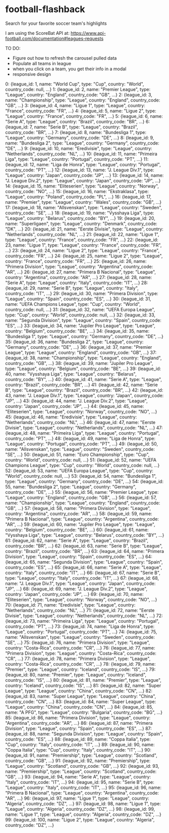# football-flashback

Search for your favorite soccer team's highlights

I am using the ScoreBat API at: https://www.api-football.com/documentation#leagues-requests

TO DO:

- Figure out how to refresh the carousel pulled data
- Populate all teams in league
- when you click on a team, you get their info in a modal
- responsive design






0: {league_id: 1, name: "World Cup", type: "Cup", country: "World", country_code: null, …}
1: {league_id: 2, name: "Premier League", type: "League", country: "England", country_code: "GB", …}
2: {league_id: 3, name: "Championship", type: "League", country: "England", country_code: "GB", …}
3: {league_id: 4, name: "Ligue 1", type: "League", country: "France", country_code: "FR", …}
4: {league_id: 5, name: "Ligue 2", type: "League", country: "France", country_code: "FR", …}
5: {league_id: 6, name: "Serie A", type: "League", country: "Brazil", country_code: "BR", …}
6: {league_id: 7, name: "Serie B", type: "League", country: "Brazil", country_code: "BR", …}
7: {league_id: 8, name: "Bundesliga 1", type: "League", country: "Germany", country_code: "DE", …}
8: {league_id: 9, name: "Bundesliga 2", type: "League", country: "Germany", country_code: "DE", …}
9: {league_id: 10, name: "Eredivisie", type: "League", country: "Netherlands", country_code: "NL", …}
10: {league_id: 11, name: "Primeira Liga", type: "League", country: "Portugal", country_code: "PT", …}
11: {league_id: 12, name: "Liga de Honra", type: "League", country: "Portugal", country_code: "PT", …}
12: {league_id: 13, name: "J. League Div.1", type: "League", country: "Japan", country_code: "JP", …}
13: {league_id: 14, name: "J. League Div.2", type: "League", country: "Japan", country_code: "JP", …}
14: {league_id: 15, name: "Eliteserien", type: "League", country: "Norway", country_code: "NO", …}
15: {league_id: 16, name: "Ekstraklasa", type: "League", country: "Poland", country_code: "PL", …}
16: {league_id: 17, name: "Premier", type: "League", country: "Wales", country_code: "GB", …}
17: {league_id: 18, name: "Allsvenskan", type: "League", country: "Sweden", country_code: "SE", …}
18: {league_id: 19, name: "Vysshaya Liga", type: "League", country: "Belarus", country_code: "BY", …}
19: {league_id: 20, name: "Superligaen", type: "League", country: "Denmark", country_code: "DK", …}
20: {league_id: 21, name: "Eerste Divisie", type: "League", country: "Netherlands", country_code: "NL", …}
21: {league_id: 22, name: "Ligue 1", type: "League", country: "France", country_code: "FR", …}
22: {league_id: 23, name: "Ligue 1", type: "League", country: "France", country_code: "FR", …}
23: {league_id: 24, name: "Ligue 2", type: "League", country: "France", country_code: "FR", …}
24: {league_id: 25, name: "Ligue 2", type: "League", country: "France", country_code: "FR", …}
25: {league_id: 26, name: "Primera Division", type: "League", country: "Argentina", country_code: "AR", …}
26: {league_id: 27, name: "Primera B Nacional", type: "League", country: "Argentina", country_code: "AR", …}
27: {league_id: 28, name: "Serie A", type: "League", country: "Italy", country_code: "IT", …}
28: {league_id: 29, name: "Serie B", type: "League", country: "Italy", country_code: "IT", …}
29: {league_id: 30, name: "Primera Division", type: "League", country: "Spain", country_code: "ES", …}
30: {league_id: 31, name: "UEFA Champions League", type: "Cup", country: "World", country_code: null, …}
31: {league_id: 32, name: "UEFA Europa League", type: "Cup", country: "World", country_code: null, …}
32: {league_id: 33, name: "Segunda Division", type: "League", country: "Spain", country_code: "ES", …}
33: {league_id: 34, name: "Jupiler Pro League", type: "League", country: "Belgium", country_code: "BE", …}
34: {league_id: 35, name: "Bundesliga 1", type: "League", country: "Germany", country_code: "DE", …}
35: {league_id: 36, name: "Bundesliga 2", type: "League", country: "Germany", country_code: "DE", …}
36: {league_id: 37, name: "Premier League", type: "League", country: "England", country_code: "GB", …}
37: {league_id: 38, name: "Championship", type: "League", country: "England", country_code: "GB", …}
38: {league_id: 39, name: "Jupiler Pro League", type: "League", country: "Belgium", country_code: "BE", …}
39: {league_id: 40, name: "Vysshaya Liga", type: "League", country: "Belarus", country_code: "BY", …}
40: {league_id: 41, name: "Serie A", type: "League", country: "Brazil", country_code: "BR", …}
41: {league_id: 42, name: "Serie B", type: "League", country: "Brazil", country_code: "BR", …}
42: {league_id: 43, name: "J. League Div.1", type: "League", country: "Japan", country_code: "JP", …}
43: {league_id: 44, name: "J. League Div.2", type: "League", country: "Japan", country_code: "JP", …}
44: {league_id: 45, name: "Eliteserien", type: "League", country: "Norway", country_code: "NO", …}
45: {league_id: 46, name: "Eredivisie", type: "League", country: "Netherlands", country_code: "NL", …}
46: {league_id: 47, name: "Eerste Divisie", type: "League", country: "Netherlands", country_code: "NL", …}
47: {league_id: 48, name: "Primeira Liga", type: "League", country: "Portugal", country_code: "PT", …}
48: {league_id: 49, name: "Liga de Honra", type: "League", country: "Portugal", country_code: "PT", …}
49: {league_id: 50, name: "Allsvenskan", type: "League", country: "Sweden", country_code: "SE", …}
50: {league_id: 51, name: "Euro Championship", type: "Cup", country: "World", country_code: null, …}
51: {league_id: 52, name: "UEFA Champions League", type: "Cup", country: "World", country_code: null, …}
52: {league_id: 53, name: "UEFA Europa League", type: "Cup", country: "World", country_code: null, …}
53: {league_id: 54, name: "Bundesliga 1", type: "League", country: "Germany", country_code: "DE", …}
54: {league_id: 55, name: "Bundesliga 2", type: "League", country: "Germany", country_code: "DE", …}
55: {league_id: 56, name: "Premier League", type: "League", country: "England", country_code: "GB", …}
56: {league_id: 57, name: "Championship", type: "League", country: "England", country_code: "GB", …}
57: {league_id: 58, name: "Primera Division", type: "League", country: "Argentina", country_code: "AR", …}
58: {league_id: 59, name: "Primera B Nacional", type: "League", country: "Argentina", country_code: "AR", …}
59: {league_id: 60, name: "Jupiler Pro League", type: "League", country: "Belgium", country_code: "BE", …}
60: {league_id: 61, name: "Vysshaya Liga", type: "League", country: "Belarus", country_code: "BY", …}
61: {league_id: 62, name: "Serie A", type: "League", country: "Brazil", country_code: "BR", …}
62: {league_id: 63, name: "Serie B", type: "League", country: "Brazil", country_code: "BR", …}
63: {league_id: 64, name: "Primera Division", type: "League", country: "Spain", country_code: "ES", …}
64: {league_id: 65, name: "Segunda Division", type: "League", country: "Spain", country_code: "ES", …}
65: {league_id: 66, name: "Serie A", type: "League", country: "Italy", country_code: "IT", …}
66: {league_id: 67, name: "Serie B", type: "League", country: "Italy", country_code: "IT", …}
67: {league_id: 68, name: "J. League Div.1", type: "League", country: "Japan", country_code: "JP", …}
68: {league_id: 69, name: "J. League Div.2", type: "League", country: "Japan", country_code: "JP", …}
69: {league_id: 70, name: "Eliteserien", type: "League", country: "Norway", country_code: "NO", …}
70: {league_id: 71, name: "Eredivisie", type: "League", country: "Netherlands", country_code: "NL", …}
71: {league_id: 72, name: "Eerste Divisie", type: "League", country: "Netherlands", country_code: "NL", …}
72: {league_id: 73, name: "Primeira Liga", type: "League", country: "Portugal", country_code: "PT", …}
73: {league_id: 74, name: "Liga de Honra", type: "League", country: "Portugal", country_code: "PT", …}
74: {league_id: 75, name: "Allsvenskan", type: "League", country: "Sweden", country_code: "SE", …}
75: {league_id: 76, name: "Primera Division", type: "League", country: "Costa-Rica", country_code: "CR", …}
76: {league_id: 77, name: "Primera Division", type: "League", country: "Costa-Rica", country_code: "CR", …}
77: {league_id: 78, name: "Primera Division", type: "League", country: "Costa-Rica", country_code: "CR", …}
78: {league_id: 79, name: "Premier", type: "League", country: "Iceland", country_code: "IS", …}
79: {league_id: 80, name: "Premier", type: "League", country: "Iceland", country_code: "IS", …}
80: {league_id: 81, name: "Premier", type: "League", country: "Iceland", country_code: "IS", …}
81: {league_id: 82, name: "Super League", type: "League", country: "China", country_code: "CN", …}
82: {league_id: 83, name: "Super League", type: "League", country: "China", country_code: "CN", …}
83: {league_id: 84, name: "Super League", type: "League", country: "China", country_code: "CN", …}
84: {league_id: 85, name: "A PFG", type: "League", country: "Bulgaria", country_code: "BG", …}
85: {league_id: 86, name: "Primera Division", type: "League", country: "Argentina", country_code: "AR", …}
86: {league_id: 87, name: "Primera Division", type: "League", country: "Spain", country_code: "ES", …}
87: {league_id: 88, name: "Segunda Division", type: "League", country: "Spain", country_code: "ES", …}
88: {league_id: 89, name: "Coppa Italia", type: "Cup", country: "Italy", country_code: "IT", …}
89: {league_id: 90, name: "Coppa Italia", type: "Cup", country: "Italy", country_code: "IT", …}
90: {league_id: 91, name: "Premiership", type: "League", country: "Scotland", country_code: "GB", …}
91: {league_id: 92, name: "Premiership", type: "League", country: "Scotland", country_code: "GB", …}
92: {league_id: 93, name: "Premiership", type: "League", country: "Scotland", country_code: "GB", …}
93: {league_id: 94, name: "Serie A", type: "League", country: "Italy", country_code: "IT", …}
94: {league_id: 95, name: "Serie B", type: "League", country: "Italy", country_code: "IT", …}
95: {league_id: 96, name: "Primera B Nacional", type: "League", country: "Argentina", country_code: "AR", …}
96: {league_id: 97, name: "Ligue 1", type: "League", country: "Algeria", country_code: "DZ", …}
97: {league_id: 98, name: "Ligue 1", type: "League", country: "Algeria", country_code: "DZ", …}
98: {league_id: 99, name: "Ligue 1", type: "League", country: "Algeria", country_code: "DZ", …}
99: {league_id: 100, name: "Ligue 2", type: "League", country: "Algeria", country_code: "DZ", …}
